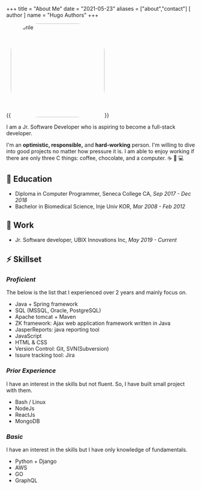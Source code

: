 +++
title = "About Me"
date = "2021-05-23"
aliases = ["about","contact"]
[ author ]
  name = "Hugo Authors"
+++

{{<image src="/img/ekang.jpg" alt="profile" position="center" style="width:250px; border-radius:30%">}}

I am a Jr. Software Developer who is aspiring to become a full-stack developer. 

I'm an **optimistic, responsible,** and **hard-working** person. I'm willing to dive into good projects no matter how pressure it is. I am able to enjoy working if there are only three C things: coffee, chocolate, and a computer. :coffee: :chocolate_bar: :computer:

## :green_book: Education
* Diploma in Computer Programmer, Seneca College CA, *Sep 2017 - Dec 2018*
* Bachelor in Biomedical Science, Inje Univ KOR, *Mar 2008 - Feb 2012*

## :office: Work
* Jr. Software developer, UBIX Innovations Inc, *May 2019 - Current*

## :zap: Skillset
### ***Proficient*** 
The below is the list that I experienced over 2 years and mainly focus on. 
* Java + Spring framework 
* SQL (MSSQL, Oracle, PostgreSQL)
* Apache tomcat + Maven 
* ZK framework: Ajax web application framework written in Java 
* JasperReports: java reporting tool 
* JavaScript
* HTML & CSS 
* Version Control: Git, SVN(Subversion)
* Issure tracking tool: Jira

### ***Prior Experience***
I have an interest in the skills but not fluent. So, I have built small project with them.
* Bash / Linux
* NodeJs
* ReactJs 
* MongoDB

### ***Basic***
I have an interest in the skills but I have only knowledge of fundamentals.
* Python + Django
* AWS
* GO 
* GraphQL
